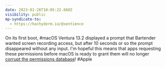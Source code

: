 ```yaml
---
date: 2023-01-26T10:05:22.668Z
visibility: public
mp-syndicate-to:
  - https://hachyderm.io/@sentience
---
```

On its first boot, #macOS Ventura 13.2 displayed a prompt that Bartender wanted screen recording access, but after 10 seconds or so the prompt disappeared without any input. I'm hopeful this means that apps requesting these permissions before macOS is ready to grant them will no longer [corrupt the permissions database](https://kevinyank.com/posts/privacy-security-settings-reset/)! #Apple

